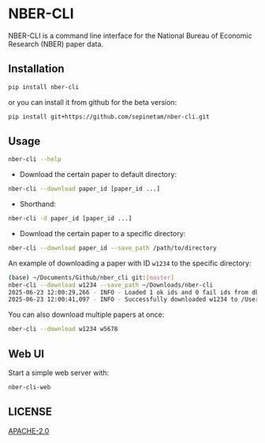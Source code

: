 # NBER-CLI
NBER-CLI is a command line interface for the National Bureau of Economic Research (NBER) paper data.


## Installation
```bash
pip install nber-cli
```

or you can install it from github for the beta version:
```bash
pip install git+https://github.com/sepinetam/nber-cli.git
```

## Usage
```bash
nber-cli --help
```

- Download the certain paper to default directory:
```bash
nber-cli --download paper_id [paper_id ...]
```

- Shorthand:
```bash
nber-cli -d paper_id [paper_id ...]
```

- Download the certain paper to a specific directory:
```bash
nber-cli --download paper_id --save_path /path/to/directory
```

An example of downloading a paper with ID `w1234` to the specific directory:
```bash
(base) ~/Documents/Github/nber_cli git:[master]
nber-cli --download w1234 --save_path ~/Downloads/nber-cli
2025-06-23 12:00:29,266 - INFO - Loaded 1 ok ids and 0 fail ids from db.
2025-06-23 12:00:41,097 - INFO - Successfully downloaded w1234 to /Users/sepinetam/Downloads/nber-cli/w1234.pdf

```

You can also download multiple papers at once:
```bash
nber-cli --download w1234 w5678
```
## Web UI

Start a simple web server with:
```bash
nber-cli-web
```


## LICENSE
[APACHE-2.0](LICENSE)
